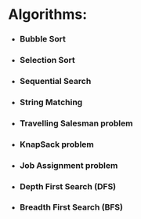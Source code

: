 # Algorithms:  

* ### Bubble Sort  
* ### Selection Sort  
* ### Sequential Search  
* ### String Matching  
* ### Travelling Salesman problem  
* ### KnapSack problem  
* ### Job Assignment problem  
* ### Depth First Search (DFS)  
* ### Breadth First Search (BFS)


    
